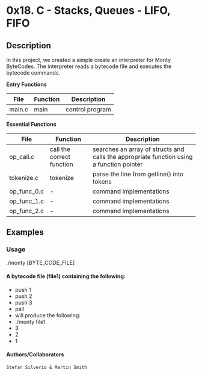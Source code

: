 # 0x18. C - Stacks, Queues - LIFO, FIFO
## Description

In this project, we created a simple create an interpreter for Monty ByteCodes. The interpreter reads a bytecode file and executes the bytecode commands.

**Entry Functions**

File | Function | Description
-----|-----|----
main.c | main | control program

**Essential Functions**

File | Function	| Description
-----|-----|----
op_call.c | call the correct function | searches an array of structs and calls the appropriate function using a function pointer
tokenize.c | tokenize | parse the line from getline() into tokens
op_func_0.c |    -     |  command implementations
op_func_1.c |    -     |  command implementations
op_func_2.c |    -     |  command implementations

## Examples

### Usage
./monty [BYTE_CODE_FILE]

#### A bytecode file (file1) containing the following:
* push 1
* push 2
* push 3
* pall
* will produce the following:
* ./monty file1
* 3
* 2
* 1

#### Authors/Collaborators
`Stefan Silverio & Martin Smith`